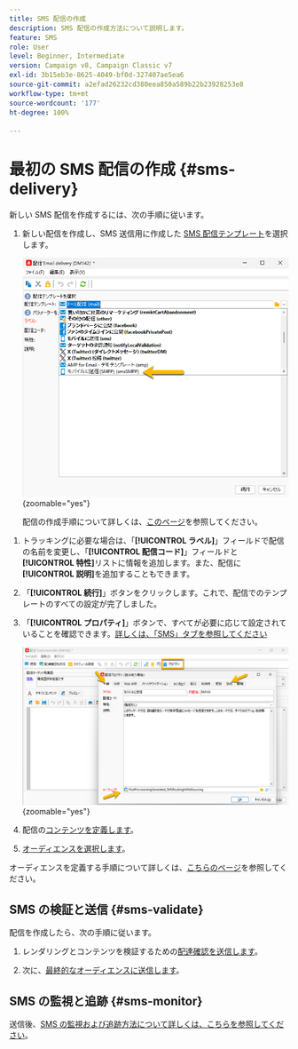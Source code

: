 ```yaml
---
title: SMS 配信の作成
description: SMS 配信の作成方法について説明します。
feature: SMS
role: User
level: Beginner, Intermediate
version: Campaign v8, Campaign Classic v7
exl-id: 3b15eb3e-8625-4049-bf0d-327407ae5ea6
source-git-commit: a2efad26232cd380eea850a589b22b23928253e8
workflow-type: tm+mt
source-wordcount: '177'
ht-degree: 100%

---
```


# 最初の SMS 配信の作成 {#sms-delivery}

新しい SMS 配信を作成するには、次の手順に従います。

1. 新しい配信を作成し、SMS 送信用に作成した [SMS 配信テンプレート](sms-mid-sourcing.md#sms-delivery-template)を選択します。

   ![](assets/sms_create.png){zoomable="yes"}

   配信の作成手順について詳しくは、[このページ](../../start/create-message.md)を参照してください。

<!-- * For standalone instance,  [learn more here](sms-standalone-instance.md#sms-delivery-template).
* For mid-sourcing infrastructure, -->

1. トラッキングに必要な場合は、「**[!UICONTROL ラベル]**」フィールドで配信の名前を変更し、「**[!UICONTROL 配信コード]**」フィールドと&#x200B;**[!UICONTROL 特性]**&#x200B;リストに情報を追加します。また、配信に&#x200B;**[!UICONTROL 説明]**&#x200B;を追加することもできます。

1. 「**[!UICONTROL 続行]**」ボタンをクリックします。これで、配信でのテンプレートのすべての設定が完了しました。

1. 「**[!UICONTROL プロパティ]**」ボタンで、すべてが必要に応じて設定されていることを確認できます。[詳しくは、「SMS」タブを参照してください](sms-delivery-settings.md#sms-tab)

   ![](assets/sms_settings.png){zoomable="yes"}

1. 配信の[コンテンツを定義します](sms-content.md)。

1. [オーディエンスを選択します](sms-audience.md)。

オーディエンスを定義する手順について詳しくは、[こちらのページ](../../audiences/create-audiences.md)を参照してください。

## SMS の検証と送信 {#sms-validate}

配信を作成したら、次の手順に従います。

1. レンダリングとコンテンツを検証するための[配達確認を送信します](sms-proofs.md)。

1. 次に、[最終的なオーディエンスに送信します](sms-send.md)。

## SMS の監視と追跡 {#sms-monitor}

送信後、[SMS の監視および追跡方法について詳しくは、こちらを参照してください](sms-monitor.md)。
